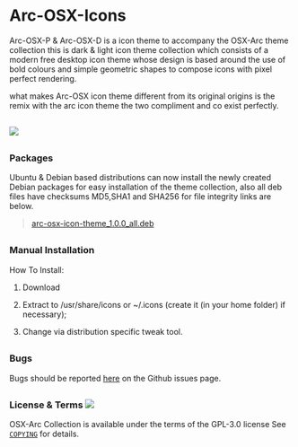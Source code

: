 # Arc-OSX-Icons

Arc-OSX-P & Arc-OSX-D is a icon theme to accompany the OSX-Arc theme collection this is dark & light icon theme collection which consists of a modern free desktop icon theme whose design is based around the use of bold colours and simple geometric shapes to compose icons with pixel perfect rendering. 

what makes Arc-OSX icon theme different from its original origins is the remix with the arc icon theme the two compliment and co exist perfectly. 

##

![](https://github.com/LinxGem33/Arc-OSX-Icons/blob/master/arcscreen.png?raw=true)

##

### Packages

Ubuntu & Debian based distributions can now install the newly created Debian packages for easy installation of the theme collection, also all deb files have checksums MD5,SHA1 and SHA256 for file integrity links are below.

> [arc-osx-icon-theme_1.0.0_all.deb](https://github.com/LinxGem33/OSX-Arc-White/releases)

##

### Manual Installation

How To Install:

1. Download

2. Extract to /usr/share/icons
or ~/.icons (create it (in your home folder) if necessary);

3. Change via distribution specific tweak tool.

## 

### Bugs

Bugs should be reported [here](https://github.com/LinxGem33/Arc-OSX-Icons/issues) on the Github issues page.

## 

### License & Terms ![](https://github.com/LinxGem33/IP-Finder/blob/master/screens/Copyleft-16.png?raw=true)

OSX-Arc Collection is available under the terms of the GPL-3.0 license See [`COPYING`](https://github.com/LinxGem33/OSX-Arc-White/blob/master/COPYING) for details.
